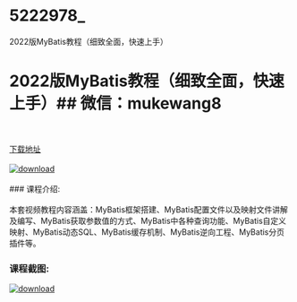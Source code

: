 # 5222978_
2022版MyBatis教程（细致全面，快速上手）
# 2022版MyBatis教程（细致全面，快速上手）## 微信：mukewang8
<br/></br>[下载地址](http://www.36tz.cn/article/5222978 "下载地址")
<br/></br>[![download](http://36tz.cn/muke_img/2022_02_1-43-300x173.png "下载地址")](http://www.36tz.cn/article/5222978 "下载地址")
<br/></br>### 课程介绍:<br/></br>本套视频教程内容涵盖：MyBatis框架搭建、MyBatis配置文件以及映射文件讲解及编写、MyBatis获取参数值的方式、MyBatis中各种查询功能、MyBatis自定义映射、MyBatis动态SQL、MyBatis缓存机制、MyBatis逆向工程、MyBatis分页插件等。

### 课程截图:
[![download](http://36tz.cn/muke_img/2022_02_2-63.png "下载地址")](http://www.36tz.cn/article/5222978 "下载地址")
